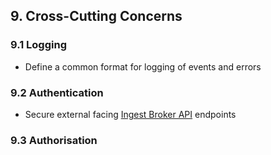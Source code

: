 ## 9. Cross-Cutting Concerns

### 9.1 Logging
* Define a common format for logging of events and errors

### 9.2 Authentication
* Secure external facing [Ingest Broker API](#1-ingest-broker-api) endpoints

### 9.3 Authorisation
